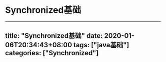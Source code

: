 # Synchronized基础

---
title: "Synchronized基础"
date: 2020-01-06T20:34:43+08:00
tags: ["java基础"]
categories: ["Synchronized"]
---
